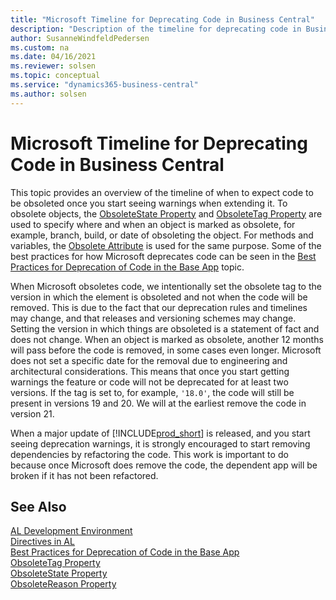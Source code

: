 ```yaml
---
title: "Microsoft Timeline for Deprecating Code in Business Central"
description: "Description of the timeline for deprecating code in Business Central."
author: SusanneWindfeldPedersen
ms.custom: na
ms.date: 04/16/2021
ms.reviewer: solsen
ms.topic: conceptual
ms.service: "dynamics365-business-central"
ms.author: solsen
---
```


# Microsoft Timeline for Deprecating Code in Business Central

This topic provides an overview of the timeline of when to expect code to be obsoleted once you start seeing warnings when extending it. To obsolete objects, the [ObsoleteState Property](properties/devenv-obsoletestate-property.md) and [ObsoleteTag Property](properties/devenv-obsoletetag-property.md) are used to specify where and when an object is marked as obsolete, for example, branch, build, or date of obsoleting the object. For methods and variables, the [Obsolete Attribute](methods/devenv-obsolete-attribute.md) is used for the same purpose. Some of the best practices for how Microsoft deprecates code can be seen in the [Best Practices for Deprecation of Code in the Base App](developer/devenv-deprecation-guidelines.md) topic. 

When Microsoft obsoletes code, we intentionally set the obsolete tag to the version in which the element is obsoleted and not when the code will be removed. This is due to the fact that our deprecation rules and timelines may change, and that releases and versioning schemes may change. Setting the version in which things are obsoleted is a statement of fact and does not change. When an object is marked as obsolete, another 12 months will pass before the code is removed, in some cases even longer. Microsoft does not set a specific date for the removal due to engineering and architectural considerations. This means that once you start getting warnings the feature or code will not be deprecated for at least two versions. If the tag is set to, for example, `'18.0'`, the code will still be present in versions 19 and 20. We will at the earliest remove the code in version 21.

When a major update of [!INCLUDE[prod_short](../includes/prod_short.md)] is released, and you start seeing deprecation warnings, it is strongly encouraged to start removing dependencies by refactoring the code. This work is important to do because once Microsoft does remove the code, the dependent app will be broken if it has not been refactored.

## See Also

[AL Development Environment](devenv-reference-overview.md)  
[Directives in AL](directives/devenv-directives-in-al.md)  
[Best Practices for Deprecation of Code in the Base App](developer/devenv-deprecation-guidelines.md)  
[ObsoleteTag Property](properties/devenv-obsoletetag-property.md)  
[ObsoleteState Property](properties/devenv-obsoletestate-property.md)  
[ObsoleteReason Property](properties/devenv-obsoletereason-property.md)  
